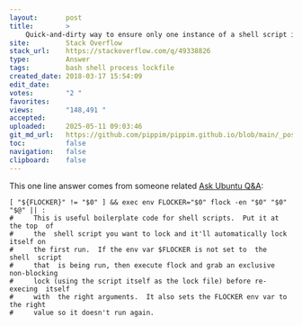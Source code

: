 ```yaml
---
layout:       post
title:        >
    Quick-and-dirty way to ensure only one instance of a shell script is running at a time
site:         Stack Overflow
stack_url:    https://stackoverflow.com/q/49338826
type:         Answer
tags:         bash shell process lockfile
created_date: 2018-03-17 15:54:09
edit_date:    
votes:        "2 "
favorites:    
views:        "148,491 "
accepted:     
uploaded:     2025-05-11 09:03:46
git_md_url:   https://github.com/pippim/pippim.github.io/blob/main/_posts/2018/2018-03-17-Quick-and-dirty-way-to-ensure-only-one-instance-of-a-shell-script-is-running-at-a-time.md
toc:          false
navigation:   false
clipboard:    false
---
```


This one line answer comes from someone related [Ask Ubuntu Q&A][1]:

``` 
[ "${FLOCKER}" != "$0" ] && exec env FLOCKER="$0" flock -en "$0" "$0" "$@" || :
#     This is useful boilerplate code for shell scripts.  Put it at the top  of
#     the  shell script you want to lock and it'll automatically lock itself on
#     the first run.  If the env var $FLOCKER is not set to  the  shell  script
#     that  is being run, then execute flock and grab an exclusive non-blocking
#     lock (using the script itself as the lock file) before re-execing  itself
#     with  the right arguments.  It also sets the FLOCKER env var to the right
#     value so it doesn't run again.
```

  [1]: https://askubuntu.com/questions/988032/how-can-i-cause-a-script-to-log-in-a-separate-file-the-number-of-times-it-has-be/1015648#1015648
